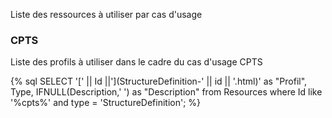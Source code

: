 Liste des ressources à utiliser par cas d'usage


### CPTS

Liste des profils à utiliser dans le cadre du cas d'usage CPTS

{% sql SELECT '[' || Id ||'](StructureDefinition-' || id || '.html)' as "Profil", Type, IFNULL(Description,' ') as "Description" from Resources where Id like '%cpts%' and type = 'StructureDefinition'; %}

